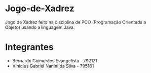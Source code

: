 # Jogo-de-Xadrez
Jogo de Xadrez feito na disciplina de POO (Programação Orientada a Objeto) usando a linguagem Java.

# Integrantes
- Bernardo Guimarães Evangelista - 792171
- Vinicius Gabriel Nanini da Silva - 795181


